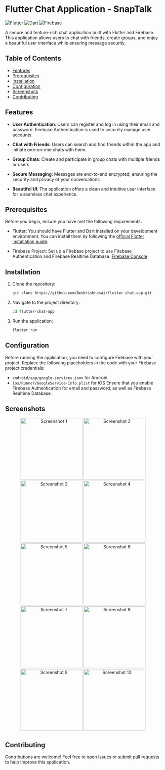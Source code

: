 # Flutter Chat Application - SnapTalk

![Flutter](https://img.shields.io/badge/Flutter-2.5.0-blue?logo=flutter) ![Dart](https://img.shields.io/badge/Dart-2.14.0-blue?logo=dart) ![Firebase](https://img.shields.io/badge/Firebase-9.0.0-blue?logo=firebase)

A secure and feature-rich chat application built with Flutter and Firebase. This application allows users to chat with friends, create groups, and enjoy a beautiful user interface while ensuring message security.

## Table of Contents

- [Features](#features)
- [Prerequisites](#prerequisites)
- [Installation](#installation)
- [Configuration](#configuration)
- [Screenshots](#screenshots)
- [Contributing](#contributing)
## Features

- **User Authentication**: Users can register and log in using their email and password. Firebase Authentication is used to securely manage user accounts.

- **Chat with Friends**: Users can search and find friends within the app and initiate one-on-one chats with them.

- **Group Chats**: Create and participate in group chats with multiple friends or users.

- **Secure Messaging**: Messages are end-to-end encrypted, ensuring the security and privacy of your conversations.

- **Beautiful UI**: The application offers a clean and intuitive user interface for a seamless chat experience.

## Prerequisites

Before you begin, ensure you have met the following requirements:

- Flutter: You should have Flutter and Dart installed on your development environment. You can install them by following the [official Flutter installation guide](https://flutter.dev/docs/get-started/install).

- Firebase Project: Set up a Firebase project to use Firebase Authentication and Firebase Realtime Database. [Firebase Console](https://console.firebase.google.com/)

## Installation

1. Clone the repository:

   ```bash
   git clone https://github.com/DevKrishnasai/flutter-chat-app.git
2. Navigate to the project directory:
   ```bash
   cd flutter-chat-app
4. Run the application:
   ```bash
   flutter run

## Configuration
Before running the application, you need to configure Firebase with your project. Replace the following placeholders in the code with your Firebase project credentials:
- `android/app/google-services.json` for Android
- `ios/Runner/GoogleService-Info.plist` for iOS
Ensure that you enable Firebase Authentication for email and password, as well as Firebase Realtime Database.

## Screenshots

<p align="center">
  <img width="200" src="https://github.com/DevKrishnasai/flutter-chat-app/assets/122152880/4c0fb943-a753-4d7e-b805-3f9f38f3fc40" alt="Screenshot 1">
  <img width="200" src="https://github.com/DevKrishnasai/flutter-chat-app/assets/122152880/442f5451-b97e-4000-974a-03af34209024" alt="Screenshot 2">
  <img width="200" src="https://github.com/DevKrishnasai/flutter-chat-app/assets/122152880/22cd5253-1e6d-4099-bddc-d18e736780d9" alt="Screenshot 3">
  <img width="200" src="https://github.com/DevKrishnasai/flutter-chat-app/assets/122152880/49b932bc-6ceb-4a4b-b666-6aae0fdbdf71" alt="Screenshot 4">
  <img width="200" src="https://github.com/DevKrishnasai/flutter-chat-app/assets/122152880/f652a942-281a-4218-b84b-50ff813d0345" alt="Screenshot 5">
  <img width="200" src="https://github.com/DevKrishnasai/flutter-chat-app/assets/122152880/fdd7353b-16ae-4f09-b286-52456e376d49" alt="Screenshot 6">
  <img width="200" src="https://github.com/DevKrishnasai/flutter-chat-app/assets/122152880/9262e16c-4228-4c39-b91e-431840692f3c" alt="Screenshot 7">
  <img width="200" src="https://github.com/DevKrishnasai/flutter-chat-app/assets/122152880/825eafab-c771-4d0d-9fe5-1cb6264b4176" alt="Screenshot 8">
  <img width="200" src="https://github.com/DevKrishnasai/flutter-chat-app/assets/122152880/b56aa10c-58ab-482f-b533-7338962b6f42" alt="Screenshot 9">
  <img width="200" src="https://github.com/DevKrishnasai/flutter-chat-app/assets/122152880/55b1fb0e-3051-46f4-aa8f-dddb90e51659" alt="Screenshot 10">
</p>




## Contributing
Contributions are welcome! Feel free to open issues or submit pull requests to help improve this application. 

